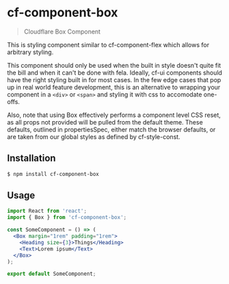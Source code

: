 # cf-component-box

> Cloudflare Box Component

This is styling component similar to cf-component-flex which allows for arbitrary styling.

This component should only be used when the built in style doesn't quite fit the bill and when
it can't be done with fela. Ideally, cf-ui components should have the right styling built in for
most cases. In the few edge cases that pop up in real world feature development, this is an alternative
to wrapping your component in a `<div>` or `<span>` and styling it with css to accomodate one-offs.

Also, note that using Box effectively performs a component level CSS reset, as all props
not provided will be pulled from the default theme. These defaults, outlined in propertiesSpec,
either match the browser defaults, or are taken from our global styles as defined by
cf-style-const.

## Installation

```sh
$ npm install cf-component-box
```

## Usage

```jsx
import React from 'react';
import { Box } from 'cf-component-box';

const SomeComponent = () => (
  <Box margin="1rem" padding="1rem">
    <Heading size={3}>Things</Heading>
    <Text>Lorem ipsum</Text>
  </Box>
);

export default SomeComponent;
```
